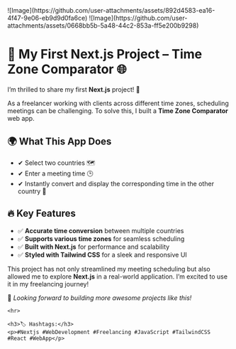 
<head>
    <title>My First Next.js Project – Time Zone Comparator</title>
   
</head>
<body>
    ![Image](https://github.com/user-attachments/assets/892d4583-ea16-4f47-9e06-eb9d9d0fa6ce)
    ![Image](https://github.com/user-attachments/assets/0668bb5b-5a48-44c2-853a-ff5e200b9298)
    <h1>🚀 My First Next.js Project – Time Zone Comparator 🌐</h1>
    <p>I’m thrilled to share my first <strong>Next.js</strong> project! 🎉</p>
    <p>As a freelancer working with clients across different time zones, scheduling meetings can be challenging. To solve this, I built a <strong>Time Zone Comparator</strong> web app.</p>

<h2>🌍 What This App Does</h2>
<ul>
    <li>✔ Select two countries 🗺</li>
        <li>✔ Enter a meeting time 🕒</li>
        <li>✔ Instantly convert and display the corresponding time in the other country 📅</li>
    </ul>

<h2>🔥 Key Features</h2>
    <ul>
        <li>✅ <strong>Accurate time conversion</strong> between multiple countries</li>
        <li>✅ <strong>Supports various time zones</strong> for seamless scheduling</li>
        <li>✅ <strong>Built with Next.js</strong> for performance and scalability</li>
        <li>✅ <strong>Styled with Tailwind CSS</strong> for a sleek and responsive UI</li>
    </ul>

<p>This project has not only streamlined my meeting scheduling but also allowed me to explore <strong>Next.js</strong> in a real-world application. I’m excited to use it in my freelancing journey!</p>

<p>📌 <em>Looking forward to building more awesome projects like this!</em></p>

    <hr>

    <h3>🏷 Hashtags:</h3>
    <p>#Nextjs #WebDevelopment #Freelancing #JavaScript #TailwindCSS #React #WebApp</p>
</body>

